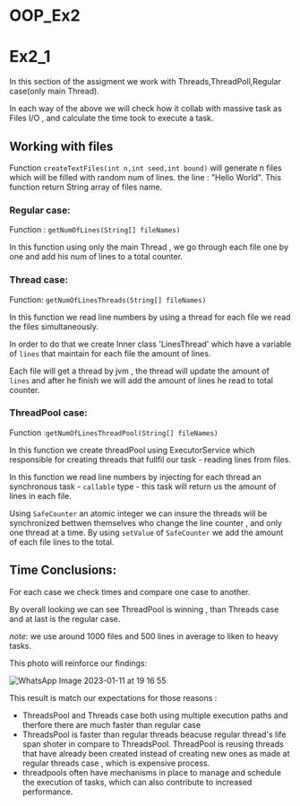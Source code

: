 # OOP_Ex2
# Ex2_1

In this section of the assigment we work with Threads,ThreadPoll,Regular case(only main Thread).

In each way of the above we will check how it collab with massive task as Files I/O , and calculate the time took to execute a task.

## Working with files
Function ``createTextFiles(int n,int seed,int bound)`` will generate n files which will be filled with random num of lines. the line : "Hello World". This function return String array of files name.

### Regular case:
Function : ``getNumOfLines(String[] fileNames)``

In this function using only the main Thread , we go through each file one by one and add his num of lines to a total counter.

### Thread case:
Function: ``getNumOfLinesThreads(String[] fileNames)``

In this function we read line numbers by using a thread for each file we read the files simultaneously.

In order to do that we create Inner class 'LinesThread' which have a variable of ``lines`` that maintain for each file the amount of lines.

Each file will get a thread by jvm , the thread will update the amount of ``lines`` and after he finish we will add the amount of lines he read to total counter.

### ThreadPool case:
Function :``getNumOfLinesThreadPool(String[] fileNames)``

In this function we create threadPool using ExecutorService which responsible for creating threads that fullfil our task - reading lines from files.

In this function we read line numbers by injecting for each thread an synchronous task - ``callable`` type - this task will return us the amount of lines in each file.

Using ``SafeCounter`` an atomic integer we can insure the threads will be synchronized bettwen themselves who change the line counter , and only one thread at a time.
By using ``setValue`` of ``SafeCounter`` we add the amount of each file lines to the total.

## Time Conclusions:
For each case we check times and compare one case to another.

By overall looking we can see ThreadPool is winning , than Threads case and at last is the regular case.

*note*: we use around 1000 files and 500 lines in average to liken to heavy tasks.

This photo will reinforce our findings:

![WhatsApp Image 2023-01-11 at 19 16 55](https://user-images.githubusercontent.com/118991774/211874454-61e3e7ec-0c30-44d5-8907-061ef39088d2.jpeg)

This result is match our expectations for those reasons : 
- ThreadsPool and Threads case both using multiple execution paths and therfore there are much faster than regular case
- ThreadsPool is faster than regular threads beacuse regular thread's life span shoter in compare to ThreadsPool. 
ThreadPool is reusing threads that have already been created instead of creating new ones as made at regular threads case , which is expensive process.
- threadpools often have mechanisms in place to manage and schedule the execution of tasks, which can also contribute to increased performance.



